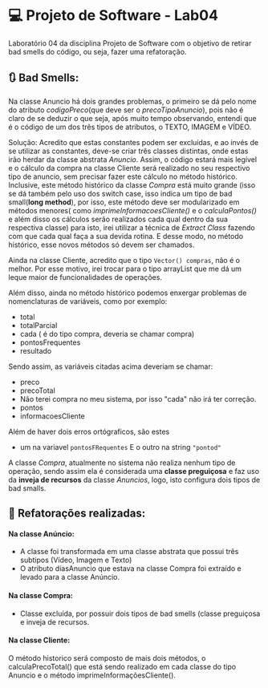 # :computer: Projeto de Software - Lab04

Laboratório 04 da disciplina Projeto de Software com o objetivo de retirar bad smells do código, ou seja, fazer uma refatoração.

## :arrows_clockwise: Bad Smells:

Na classe Anuncio há dois grandes problemas, o primeiro se dá pelo nome do atributo *codigoPreco*(que deve ser o *precoTipoAnuncio*), pois não é claro de se deduzir o que seja, após muito tempo observando, entendi que é o código de um dos três tipos de atributos, o TEXTO, IMAGEM e VÍDEO.

Solução: Acredito que estas constantes podem ser excluídas, e ao invés de se utilizar as constantes, deve-se criar três classes distintas, onde estas irão herdar da classe abstrata *Anuncio*.
Assim, o código estará mais legível e o cálculo da compra na classe Cliente será realizado no seu respectivo tipo de anuncio, sem precisar fazer este cálculo no método histórico. Inclusive, este método histórico da classe *Compra* está muito grande (isso se dá também pelo uso dos switch case, isso indica um tipo de bad small(**long method**), por isso, este método deve ser modularizado em métodos menores( como *imprimeInformacoesCliente()* e o *calculaPontos()* e além disso os cálculos serão realizados cada qual dentro da sua respectiva classe) para isto, irei utilizar a técnica de *Extract Class* fazendo com que cada qual faça a sua devida rotina. E desse modo, no método histórico, esse novos métodos só devem ser chamados.

Ainda na classe Cliente, acredito que o tipo ```Vector() compras```, não é o melhor. Por esse motivo, irei trocar para o tipo arrayList que me dá um leque maior de funcionalidades de operações.

Além disso, ainda no método histórico podemos enxergar problemas de nomenclaturas de variáveis, como por exemplo: 
- total
- totalParcial
- cada ( é do tipo compra, deveria se chamar compra)
- pontosFrequentes
- resultado

Sendo assim, as variáveis citadas acima deveriam se chamar:

- preco
- precoTotal
- Não terei compra no meu sistema, por isso "cada" não irá ter correção.
- pontos
- informacoesCliente

Além de haver dois erros ortógraficos, são estes
- um na variavel ```pontosFRequentes```
E o outro na string  ```"pontod"```

A classe *Compra*, atualmente no sistema não realiza nenhum tipo de operação, sendo assim ela é considerada uma **classe preguiçosa** e faz uso da **inveja de recursos** da classe *Anuncios*, logo, isto configura dois tipos de bad smalls.

## :repeat: Refatorações realizadas: 

#### Na classe Anúncio: 
- A classe foi transformada em uma classe abstrata que possui três subtipos (Vídeo, Imagem e Texto)
- O atributo diasAnuncio que estava na classe Compra foi extraído e levado para a classe Anúncio. 

#### Na classe Compra: 
- Classe excluída, por possuir dois tipos de bad smells (classe preguiçosa e inveja de recursos.

#### Na classe Cliente: 
O método historico será composto de mais dois métodos, o calculaPrecoTotal() que está sendo realizado em cada classe do tipo Anuncio e o método imprimeInformaçõesCliente().



